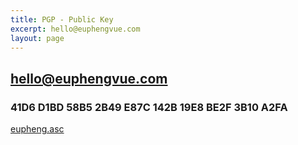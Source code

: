 ```yaml
---
title: PGP - Public Key
excerpt: hello@euphengvue.com
layout: page
---
```

## hello@euphengvue.com
### 41D6 D1BD 58B5 2B49 E87C  142B 19E8 BE2F 3B10 A2FA

[eupheng.asc](https://github.com/euvue/pgp-public-key/blob/main/eupheng.asc)
